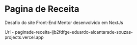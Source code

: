 # Pagina de Receita
Desafio do site Front-End Mentor desenvolvido em NextJs 

Url - paginade-receita-ijb2fdfge-eduardo-alcantarade-souzas-projects.vercel.app

